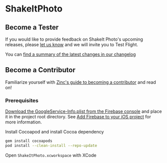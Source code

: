 # ShakeItPhoto


## Become a Tester

If you would like to provide feedback on ShakeIt Photo's upcoming releases,
please [let us know](http://www.momentpark.com/contact-us) and we will invite
you to Test Flight.

You can [find a summary of the latest changes in our changelog](./CHANGELOG.md)

## Become a Contributor

Familiarize yourself with [Zinc's guide to becoming a
contributor](https://www.zinc.coop/contributing/) and read on!

### Prerequisites

[Download the GoogleService-Info.plist from the Firebase console] and place it
in the project root directory. See [Add Firebase to your iOS project] for more
information.

Install Cocoapod and install Cocoa dependency

```bash
gem install cocoapods
pod install --clean-install --repo-update
```

Open `ShakeItPhoto.xcworkspace` with XCode

[download the googleservice-info.plist from the firebase console]:
  https://console.firebase.google.com/u/0/project/shake-it-photo/settings/general/ios:com.greyscalegorilla.ShakeItPhoto
[add firebase to your ios project]: https://firebase.google.com/docs/ios/setup
